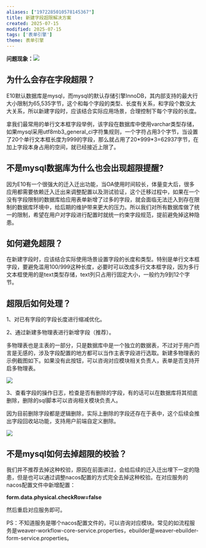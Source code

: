 ```yaml
---
aliases: ["1972285010578145367"]
title: 新建字段超限解决方案
created: 2025-07-15
modified: 2025-07-15
tags: ['表单引擎']
theme: 表单引擎
---
```


**问题现象：**![](caf1f2e82111a35f890d6d0f0cbcef0d.jpg)

## **为什么会存在字段超限？**

E10默认数据库是mysql，而mysql的默认存储引擎InnoDB，其内部支持的最大行大小限制为65,535字节，这个和每个字段的类型、长度有关系，和字段个数没太大关系，所以新建字段时，应该结合实际应用场景，合理控制下每个字段的长度。

拿我们最常用的单行文本框字段举例，该字段在数据库中使用varchar类型存储，如果mysql采用utf8mb3\_general\_ci字符集规则，一个字符占用3个字节，当设置了20个单行文本框长度为999的字段，那么就占用了20\*999\*3=62937字节，在加上字段本身占用的空间，就已经接近上限了。

## **不是mysql数据库为什么也会出现超限提醒?**

因为E10有一个很强大的迁入迁出功能，当OA使用时间较长，体量变大后，很多应用都需要依赖迁入迁出来调整配置以及测试验证，这个迁移过程中，如果在一个没有字段限制的数据库给应用表单新增了过多的字段，就会面临无法迁入到存在限制的数据库环境中，给后期的维护带来更大的压力。所以我们对所有数据库做了统一的限制，希望在用户对字段进行配置时就统一约束字段规范，提前避免掉这种隐患。

## **如何避免超限？**

在新建字段时，应该结合实际使用场景设置字段的长度和类型。特别是单行文本框字段，要避免滥用100/999这种长度，必要时可以改成多行文本框字段，因为多行文本框使用的是text类型存储，text列只占用行固定大小，一般约为9到12个字节。

## **超限后如何处理？**

1、对已有字段的字段长度进行缩减优化。

2、通过新建多物理表进行新增字段（推荐）。

多物理表也是主表的一部分，只是数据库中是一个独立的数据表，不过对于用户而言是无感的，涉及字段配置的地方都可以当作主表字段进行选取。新建多物理表的示例截图如下。如果没有此按钮，可以咨询对应模块相关负责人，表单是否支持开启多物理表。

![](7a0093a0d79dd4057c808c41b2d90bb3.jpg)

3、查看字段的操作日志，检查是否有删除的字段，有的话可以在数据库将其彻底删除，删除的sql脚本可以咨询相关模块负责人。

因为目前删除字段都是逻辑删除，实际上删除的字段还存在于表中，这个后续会推出字段回收站功能，支持用户前端自定义删除。

![](22be54e7b7014c263b000f6a6fd83f9c.jpg)

## **不是mysql如何去掉超限的校验？**

我们并不推荐去掉这种校验，原因在前面讲过，会给后续的迁入迁出埋下一定的隐患，但是也可以通过调整nacos配置的方式完全去掉这种校验。在对应服务的nacos配置文件中新增配置：

**form.data.physical.checkRow=false**

然后重启对应服务即可。

PS：不知道服务是哪个nacos配置文件的，可以咨询对应模块。常见的如流程服务是weaver-workflow-core-service.properties，ebuilder是weaver-ebuilder-form-service.properties。